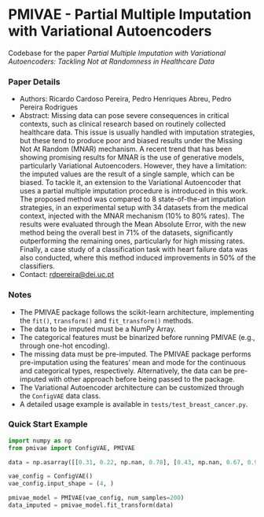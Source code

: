 # PMIVAE - Partial Multiple Imputation with Variational Autoencoders

Codebase for the paper *Partial Multiple Imputation with Variational Autoencoders: Tackling Not at Randomness in Healthcare Data*

### Paper Details
- Authors: Ricardo Cardoso Pereira, Pedro Henriques Abreu, Pedro Pereira Rodrigues
- Abstract: Missing data can pose severe consequences in critical contexts, such as clinical research based on routinely collected healthcare data. This issue is usually handled with imputation strategies, but these tend to produce poor and biased results under the Missing Not At Random (MNAR) mechanism. A recent trend that has been showing promising results for MNAR is the use of generative models, particularly Variational Autoencoders. However, they have a limitation: the imputed values are the result of a single sample, which can be biased. To tackle it, an extension to the Variational Autoencoder that uses a partial multiple imputation procedure is introduced in this work. The proposed method was compared to 8 state-of-the-art imputation strategies, in an experimental setup with 34 datasets from the medical context, injected with the MNAR mechanism (10% to 80% rates). The results were evaluated through the Mean Absolute Error, with the new method being the overall best in 71% of the datasets, significantly outperforming the remaining ones, particularly for high missing rates. Finally, a case study of a classification task with heart failure data was also conducted, where this method induced improvements in 50% of the classifiers.
- Contact: rdpereira@dei.uc.pt

### Notes
- The PMIVAE package follows the scikit-learn architecture, implementing the `fit()`, `transform()` and `fit_transform()` methods.
- The data to be imputed must be a NumPy Array.
- The categorical features must be binarized before running PMIVAE (e.g., through one-hot encoding).
- The missing data must be pre-imputed. The PMIVAE package performs pre-imputation using the features’ mean and mode for the continuous and categorical types, respectively. Alternatively, the data can be pre-imputed with other approach before being passed to the package.
- The Variational Autoencoder architecture can be customized through the `ConfigVAE` data class. 
- A detailed usage example is available in `tests/test_breast_cancer.py`.

### Quick Start Example
```python
import numpy as np
from pmivae import ConfigVAE, PMIVAE

data = np.asarray([[0.31, 0.22, np.nan, 0.78], [0.43, np.nan, 0.67, 0.98]])

vae_config = ConfigVAE()
vae_config.input_shape = (4, )

pmivae_model = PMIVAE(vae_config, num_samples=200)
data_imputed = pmivae_model.fit_transform(data)
```
